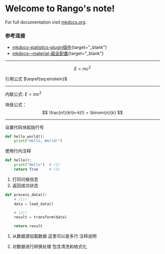 # **Welcome to Rango's note!**

For full documentation visit [mkdocs.org](https://www.mkdocs.org).


### 参考连接
  - [mkdocs-statistics-plugin插件](https://github.com/TonyCrane/mkdocs-statistics-plugin?tab=readme-ov-file){target="_blank"}
  - [mkdocs—material-超全配置](https://wncfht.github.io/notes/Technology/mkdocs%20material/ "mkdocs material 超全配置"){target="_blank"}

------------------------------------------------------------

$$
\begin{equation}
E = mc^2 \label{eq:einstein}
\end{equation}
$$

引用公式 $\eqref{eq:einstein}$

----------------------------------------------
内联公式: $E = mc^2$

块级公式：
$$
\frac{n!}{k!(n-k)!} = \binom{n}{k}
$$

----------------------------------------------------

设置代码块起始行号
```python linenums="10"
def hello_world():
    print("Hello, World!")
```
使用行内注释
```python
def hello():
    print("Hello")  # (1)
    return True     # (2)
```

1. 打印问候信息
2. 返回成功状态


```python
def process_data():
    # (1)!
    data = load_data()

    # (2)!
    result = transform(data)

    return result
```

1. 从数据源加载数据
   这里可以是多行
   注释说明

2. 对数据进行转换处理
   包含清洗和格式化
































